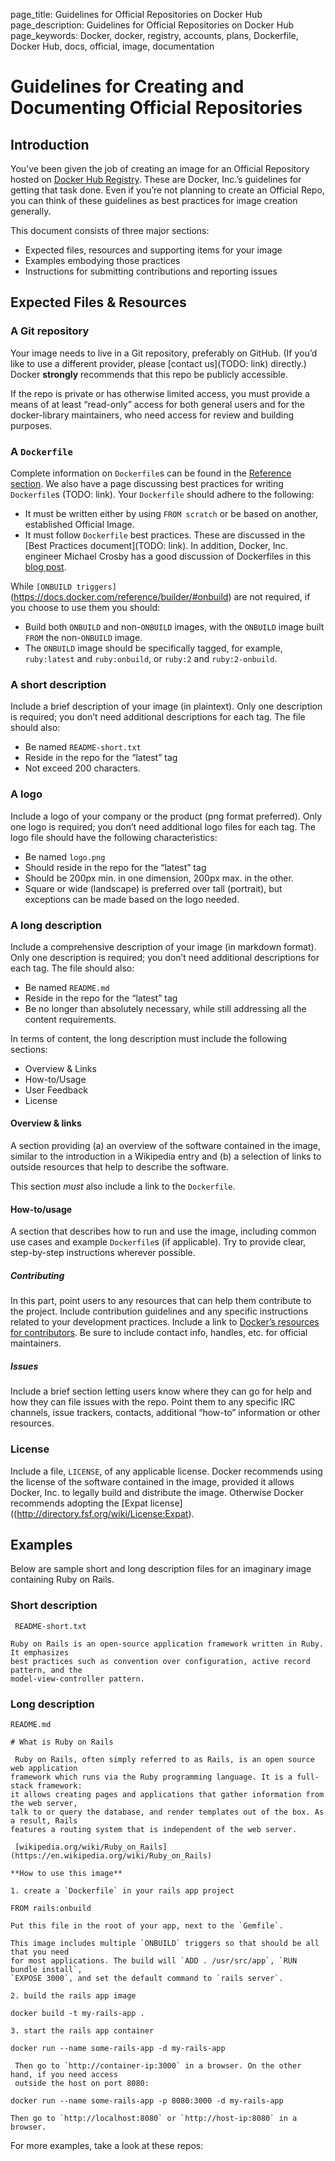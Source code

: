 page_title: Guidelines for Official Repositories on Docker Hub
page_description: Guidelines for Official Repositories on Docker Hub
page_keywords: Docker, docker, registry, accounts, plans, Dockerfile, Docker Hub, docs, official, image, documentation

# Guidelines for Creating and Documenting Official Repositories

## Introduction

You’ve been given the job of creating an image for an Official Repository hosted on
[Docker Hub Registry](https://registry.hub.docker.com/). These are Docker, Inc.’s
guidelines for getting that task done. Even if you’re not planning to create an Official
Repo, you can think of these guidelines as best practices for image creation generally.

This document consists of three major sections:

* Expected files, resources and supporting items for your image
* Examples embodying those practices
* Instructions for submitting contributions and reporting issues

## Expected Files & Resources

### A Git repository

Your image needs to live in a Git repository, preferably on GitHub. (If you’d like to use
a different provider, please [contact us](TODO: link) directly.) Docker **strongly**
recommends that this repo be publicly accessible.

If the repo is private or has otherwise limited access, you must provide a means of at
least “read-only” access for both general users and for the docker-library maintainers,
who need access for review and building purposes.

### A `Dockerfile`

Complete information on `Dockerfile`s can be found in the [Reference section](https://docs.docker.com/reference/builder/).
We also have a page discussing best practices for writing `Dockerfile`s (TODO: link).
Your `Dockerfile` should adhere to the following:

* It must be written either by using `FROM scratch` or be based on another, established
Official Image.
* It must follow `Dockerfile` best practices. These are discussed in the [Best Practices
document](TODO: link). In addition, Docker, Inc. engineer Michael Crosby has a good
discussion of Dockerfiles in this [blog post](http://crosbymichael.com/dockerfile-best-practices-take-2.html).

While `[ONBUILD triggers]`(https://docs.docker.com/reference/builder/#onbuild) are not
required, if you choose to use them you should:

* Build both `ONBUILD` and non-`ONBUILD` images, with the `ONBUILD` image built `FROM`
the non-`ONBUILD` image.
* The `ONBUILD` image should be specifically tagged, for example, `ruby:latest` and
`ruby:onbuild`, or `ruby:2` and  `ruby:2-onbuild`.

### A short description

Include a brief description of your image (in plaintext). Only one description is
required; you don’t need additional descriptions for each tag. The file should also: 

* Be named `README-short.txt`
* Reside in the repo for the “latest” tag
* Not exceed 200 characters.

### A logo

Include a logo of your company or the product (png format preferred). Only one logo is
required; you don’t need additional logo files for each tag. The logo file should have
the following characteristics: 

* Be named `logo.png`
* Should reside in the repo for the “latest” tag
* Should be 200px min. in one dimension, 200px max. in the other.
* Square or wide (landscape) is preferred over tall (portrait), but exceptions can be
made based on the logo needed.

### A long description

Include a comprehensive description of your image (in markdown format). Only one
description is required; you don’t need additional descriptions for each tag. The file
should also: 

* Be named `README.md`
* Reside in the repo for the “latest” tag
* Be no longer than absolutely necessary, while still addressing all the content
requirements.

In terms of content, the long description must include the following sections:

* Overview & Links
* How-to/Usage
* User Feedback
* License


#### Overview & links

A section providing (a) an overview of the software contained in the image, similar to
the introduction in a Wikipedia entry and (b) a selection of links to outside resources
that help to describe the software.

This section *must* also include a link to the `Dockerfile`.

#### How-to/usage

A section that describes how to run and use the image, including common use cases and
example `Dockerfile`s (if applicable). Try to provide clear, step-by-step instructions
wherever possible.

##### Contributing

In this part, point users to any resources that can help them contribute to the project.
Include contribution guidelines and any specific instructions related to your development
practices. Include a link to [Docker’s resources for contributors](https://docs.docker.com/contributing/contributing/).
Be sure to include contact info, handles, etc. for official maintainers.

##### Issues

Include a brief section letting users know where they can go for help and how they can
file issues with the repo. Point them to any specific IRC channels, issue trackers,
contacts, additional “how-to” information or other resources.

### License

Include a file, `LICENSE`, of any applicable license.  Docker recommends using the
license of the software contained in the image, provided it allows Docker, Inc. to
legally build and distribute the image.  Otherwise Docker recommends adopting the
[Expat license]((http://directory.fsf.org/wiki/License:Expat).

## Examples

Below are sample short and long description files for an imaginary image containing
Ruby on Rails.

### Short description

     README-short.txt
    
    Ruby on Rails is an open-source application framework written in Ruby. It emphasizes
    best practices such as convention over configuration, active record pattern, and the
    model-view-controller pattern.

### Long description

    README.md
    
    # What is Ruby on Rails
    
     Ruby on Rails, often simply referred to as Rails, is an open source web application
    framework which runs via the Ruby programming language. It is a full-stack framework:
    it allows creating pages and applications that gather information from the web server,
    talk to or query the database, and render templates out of the box. As a result, Rails
    features a routing system that is independent of the web server.
    
     [wikipedia.org/wiki/Ruby_on_Rails](https://en.wikipedia.org/wiki/Ruby_on_Rails)
    
    **How to use this image**
    
    1. create a `Dockerfile` in your rails app project
    
    FROM rails:onbuild
    
    Put this file in the root of your app, next to the `Gemfile`.

    This image includes multiple `ONBUILD` triggers so that should be all that you need
    for most applications. The build will `ADD . /usr/src/app`, `RUN bundle install`,
    `EXPOSE 3000`, and set the default command to `rails server`.
    
    2. build the rails app image
    
    docker build -t my-rails-app .
    
    3. start the rails app container
    
    docker run --name some-rails-app -d my-rails-app
    
     Then go to `http://container-ip:3000` in a browser. On the other hand, if you need access
     outside the host on port 8080:
    
    docker run --name some-rails-app -p 8080:3000 -d my-rails-app
    
    Then go to `http://localhost:8080` or `http://host-ip:8080` in a browser.

For more examples, take a look at these repos: <TODO links>
